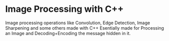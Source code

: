 # Image Processing with C++
Image processing operations like Convolution, Edge Detection, Image Sharpening and some others made with C++
Esentially made for Processing an Image and Decoding+Encoding the message hidden in it.
